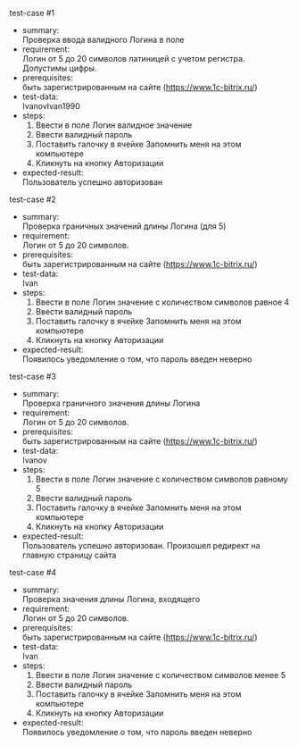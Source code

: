   test-case #1
  - summary:                                        
    Проверка ввода валидного Логина в поле
  - requirement:  
    Логин от 5 до 20 символов латиницей с учетом регистра. Допустимы цифры.    
  - prerequisites:  
    быть зарегистрированным на сайте (https://www.1c-bitrix.ru/)
  - test-data:  
     IvanovIvan1990 
  - steps:
    1. Ввести в поле Логин валидное значение  
    2. Ввести валидный пароль  
    3. Поставить галочку в ячейке Запомнить меня на этом компьютере  
    4. Кликнуть на кнопку Авторизации
  - expected-result:  
   Пользователь успешно авторизован


  test-case #2
  - summary:                                        
    Проверка граничных значений длины Логина (для 5) 
  - requirement:  
    Логин от 5 до 20 символов.  
  - prerequisites:  
    быть зарегистрированным на сайте (https://www.1c-bitrix.ru/) 
  - test-data:  
    Ivan
  - steps:
    1. Ввести в поле Логин значение с количеством символов равное 4  
    2. Ввести валидный пароль  
    3. Поставить галочку в ячейке Запомнить меня на этом компьютере  
    4. Кликнуть на кнопку Авторизации
  - expected-result:  
    Появилось уведомление о том, что пароль введен неверно


  test-case #3
  - summary:                                        
    Проверка граничного значения длины Логина
  - requirement:  
    Логин от 5 до 20 символов.  
  - prerequisites:  
    быть зарегистрированным на сайте (https://www.1c-bitrix.ru/) 
  - test-data:  
    Ivanov
  - steps:
    1. Ввести в поле Логин значение с количеством символов равному 5  
    2. Ввести валидный пароль  
    3. Поставить галочку в ячейке Запомнить меня на этом компьютере  
    4. Кликнуть на кнопку Авторизации
  - expected-result:  
    Пользователь успешно авторизован. Произошел редирект на главную страницу сайта


  test-case #4
  - summary:                                        
    Проверка значения длины Логина, входящего 
  - requirement:  
    Логин от 5 до 20 символов.  
  - prerequisites:  
    быть зарегистрированным на сайте (https://www.1c-bitrix.ru/) 
  - test-data:  
    Ivan
  - steps:
    1. Ввести в поле Логин значение с количеством символов менее 5   
    2. Ввести валидный пароль  
    3. Поставить галочку в ячейке Запомнить меня на этом компьютере  
    4. Кликнуть на кнопку Авторизации
  - expected-result:  
    Появилось уведомление о том, что пароль введен неверно




